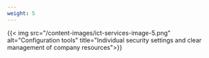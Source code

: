 ```yaml
---
weight: 5
---
```

{{< img src="/content-images/ict-services-image-5.png" alt="Configuration tools" title="Individual security settings and clear management of company resources">}}